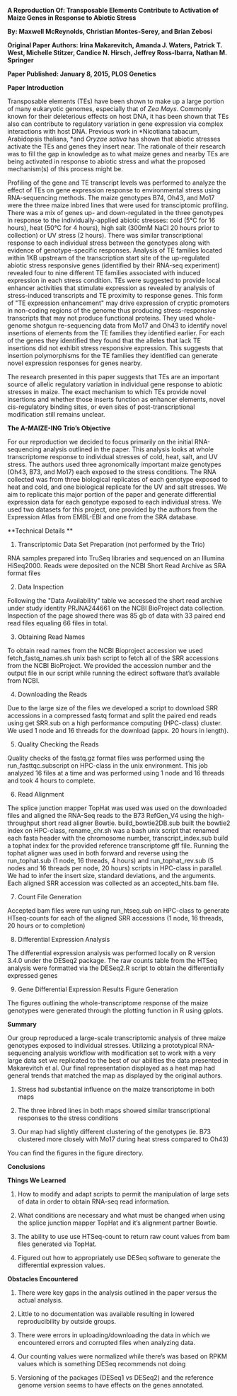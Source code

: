 **A Reproduction Of: Transposable Elements Contribute to Activation of Maize Genes in Response to Abiotic Stress**

**By: Maxwell McReynolds, Christian Montes-Serey, and Brian Zebosi**

**Original Paper Authors: Irina Makarevitch, Amanda J. Waters, Patrick T. West, Michelle Stitzer, Candice N. Hirsch, Jeffrey Ross-Ibarra, Nathan M. Springer**

**Paper Published: January 8, 2015, PLOS Genetics**

**Paper Introduction**

Transposable elements (TEs) have been shown to make up a large portion of many eukaryotic genomes, especially that of *Zea Mays*.  Commonly known for their deleterious effects on host DNA, it has been shown that TEs also can contribute to regulatory variation in gene expression via complex interactions with host DNA. Previous work in *Nicotiana tabacum, Arabidopsis thaliana, *and *Oryzae sativa* has shown that abiotic stresses activate the TEs and genes they insert near.  The rationale of their research was to fill the gap in knowledge as to what maize genes and nearby TEs are being activated in response to abiotic stress and what the proposed mechanism(s) of this process might be. 

Profiling of the gene and TE transcript levels was performed to analyze the effect of TEs on gene expression response to environmental stress using RNA-sequencing methods. The maize genotypes B74, Oh43, and Mo17 were the three maize inbred lines that were used for transciptomic profiling. There was a mix of genes up- and down-regulated in the three genotypes in response to the individually-applied abiotic stresses: cold (5°C for 16 hours), heat (50°C for 4 hours), high salt (300mM NaCl 20 hours prior to collection) or UV stress (2 hours). There was similar transcriptional response to each individual stress between the genotypes along with evidence of genotype-specific responses.  Analysis of TE families located within 1KB upstream of the transcription start site of the up-regulated abiotic stress responsive genes (identified by their RNA-seq experiment) revealed four to nine different TE families associated with induced expression in each stress condition. TEs were suggested to provide local enhancer activities that stimulate expression as revealed by analysis of stress-induced transcripts and TE proximity to response genes. This form of "TE expression enhancement" may drive expression of cryptic promoters in non-coding regions of the genome thus producing stress-responsive transcripts that may not produce functional proteins. They used whole-genome shotgun re-sequencing data from Mo17 and Oh43 to identify novel insertions of elements from the TE families they identified earlier.  For each of the genes they identified they found that the alleles that lack TE insertions did not exhibit stress responsive expression.  This suggests that insertion polymorphisms for the TE families they identified can generate novel expression responses for genes nearby. 

The research presented in this paper suggests that TEs are an important source of allelic regulatory variation in individual gene response to abiotic stresses in maize.  The exact mechanism to which TEs provide novel insertions and whether those inserts function as enhancer elements, novel cis-regulatory binding sites, or even sites of post-transcriptional modification still remains unclear.

**The A-MAIZE-ING Trio’s Objective**

For our reproduction we decided to focus primarily on the initial RNA-sequencing analysis outlined in the paper.  This analysis looks at whole transcriptome response to individual stresses of cold, heat, salt, and UV stress.  The authors used three agronomically important maize genotypes (Oh43, B73, and Mo17) each exposed to the stress conditions.  The RNA collected was from three biological replicates of each genotype exposed to heat and cold, and one biological replicate for the UV and salt stresses.  We aim to replicate this major portion of the paper and generate differential expression data for each genotype exposed to each individual stress.  We used two datasets for this project, one provided by the authors from the Expression Atlas from EMBL-EBI and one from the SRA database.  

**Technical Details **

1. Transcriptomic Data Set Preparation (not performed by the Trio)

RNA samples prepared into TruSeq libraries and sequenced on an Illumina HiSeq2000.  Reads were deposited on the NCBI Short Read Archive as SRA format files

2. Data Inspection

Following the "Data Availability" table we accessed the short read archive under study identity PRJNA244661 on the NCBI BioProject data collection.  Inspection of the page showed there was 85 gb of data with 33 paired end read files equaling 66 files in total. 

3. Obtaining Read Names

To obtain read names from the NCBI Bioproject accession we used fetch_fastq_names.sh unix bash script to fetch all of the SRR accessions from the NCBI BioProject.  We provided the accession number and the output file in our script while running the edirect software that’s available from NCBI. 

4. Downloading the Reads

Due to the large size of the files we developed a script to download SRR accessions in a compressed fastq format and split the paired end reads using get SRR.sub on a high performance computing (HPC-class) cluster.  We used 1 node and 16 threads for the download (appx. 20 hours in length).

5. Quality Checking the Reads 

Quality checks of the fastq.gz format files was performed using the run_fasttqc.subscript on HPC-class in the unix environment.  This job analyzed 16 files at a time and was performed using 1 node and 16 threads and took 4 hours to complete. 

6. Read Alignment

The splice junction mapper TopHat was used was used on the downloaded files and aligned the RNA-Seq reads to the B73 RefGen_V4 using the high-throughput short read aligner Bowtie. build_bowtie2DB.sub built the bowtie2 index on HPC-class, rename_chr.sh was a bash unix script that renamed each fasta header with the chromosome number, transcript_index.sub build a tophat index for the provided reference transcriptome gff file.  Running the tophat aligner was used in both forward and reverse using the run_tophat.sub (1 node, 16 threads, 4 hours) and run_tophat_rev.sub (5 nodes and 16 threads per node, 20 hours) scripts in HPC-class in parallel. We had to infer the insert size, standard deviations, and the arguments.  Each aligned SRR accession was collected as an accepted_hits.bam file.  

7. Count File Generation 

Accepted bam files were run using run_htseq.sub on HPC-class to generate HTseq-counts for each of the aligned SRR accessions (1 node, 16 threads, 20 hours or to completion)

8.  Differential Expression Analysis 

The differential expression analysis was performed locally on R version 3.4.0 under the DESeq2 package.  The raw counts table from the HTSeq analysis were formatted via the DESeq2.R script to obtain the differentially expressed genes

9.  Gene Differential Expression Results Figure Generation

The figures outlining the whole-transcriptome response of the maize genotypes were generated through the plotting function in R using gplots.

**Summary**

Our group reproduced a large-scale transcriptomic analysis of three maize genotypes exposed to individual stresses.  Utilizing a prototypical RNA-sequencing analysis workflow with modification set to work with a very large data set we replicated to the best of our abilities the data presented in Makarevitch et al.  Our final representation displayed as a heat map had general trends that matched the map as displayed by the original authors. 

1. Stress had substantial influence on the maize transcriptome in both maps

2. The three inbred lines in both maps showed similar transcriptional responses to the stress conditions 

3. Our map had slightly different clustering of the genotypes (ie. B73 clustered more closely with Mo17 during heat stress compared to Oh43)

You can find the figures in the figure directory. 

**Conclusions**

**Things We Learned**

1. How to modify and adapt scripts to permit the manipulation of large sets of data in order to obtain RNA-seq read information.

2. What conditions are necessary and what must be changed when using the splice junction mapper TopHat and it’s alignment partner Bowtie.

3. The ability to use use HTSeq-count to return raw count values from bam files generated via TopHat.

4. Figured out how to appropriately use DESeq software to generate the differential expression values.

**Obstacles Encountered**

1. There were key gaps in the analysis outlined in the paper versus the actual analysis. 

2. Little to no documentation was available resulting in lowered reproducibility by outside groups.

3. There were errors in uploading/downloading the data in which we encountered errors and corrupted files when analyzing data.

4. Our counting values were normalized while there’s was based on RPKM values which is something DESeq recommends not doing

5. Versioning of the packages (DESeq1 vs DESeq2) and the reference genome version seems to have effects on the genes annotated.

